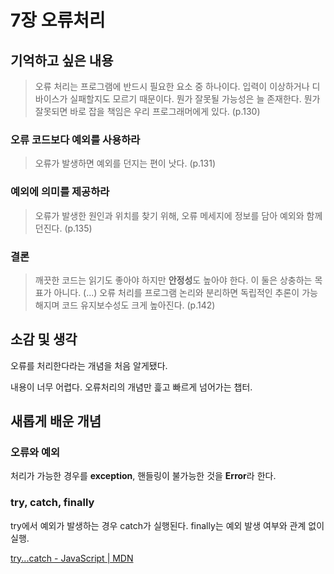 # 7장 오류처리

## 기억하고 싶은 내용

> 오류 처리는 프로그램에 반드시 필요한 요소 중 하나이다. 입력이 이상하거나 디바이스가 실패할지도 모르기 때문이다. 뭔가 잘못될 가능성은 늘 존재한다. 뭔가 잘못되면 바로 잡을 책임은 우리 프로그래머에게 있다. (p.130)

### 오류 코드보다 예외를 사용하라

> 오류가 발생하면 예외를 던지는 편이 낫다. (p.131)

### 예외에 의미를 제공하라

> 오류가 발생한 원인과 위치를 찾기 위해, 오류 메세지에 정보를 담아 예외와 함께 던진다. (p.135)

### 결론

> 깨끗한 코드는 읽기도 좋아야 하지만 **안정성**도 높아야 한다. 이 둘은 상충하는 목표가 아니다. (...) 오류 처리를 프로그램 논리와 분리하면 독립적인 추론이 가능해지며 코드 유지보수성도 크게 높아진다. (p.142)

## 소감 및 생각

오류를 처리한다라는 개념을 처음 알게됐다. 

내용이 너무 어렵다. 오류처리의 개념만 흝고 빠르게 넘어가는 챕터.

## 새롭게 배운 개념

### 오류와 예외

처리가 가능한 경우를 **exception**, 핸들링이 불가능한 것을 **Error**라 한다.

### try, catch, finally

try에서 예외가 발생하는 경우 catch가 실행된다. finally는 예외 발생 여부와 관계 없이 실행.

[try...catch - JavaScript | MDN](https://developer.mozilla.org/ko/docs/Web/JavaScript/Reference/Statements/try...catch)
